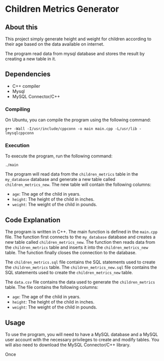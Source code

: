 # Children Metrics Generator

## About this

This project simply generate height and weight for children according to their age based on the data available on internet.

The program read data from mysql database and stores the result by creating a new table in it.

## Dependencies

* C++ compiler
* Mysql
* MySQL Connector/C++

### Compiling

On Ubuntu, you can compile the program using the following command:

```shell
g++ -Wall -I/usr/include/cppconn -o main main.cpp -L/usr/lib -lmysqlcppconn
```

### Execution

To execute the program, run the following command:

```shell
./main
```

The program will read data from the `children_metrics` table in the `my_database` database and generate a new table called `children_metrics_new`. The new table will contain the following columns:

* `age`: The age of the child in years.
* `height`: The height of the child in inches.
* `weight`: The weight of the child in pounds.

## Code Explanation

The program is written in C++. The main function is defined in the `main.cpp` file. The function first connects to the `my_database` database and creates a new table called `children_metrics_new`. The function then reads data from the `children_metrics` table and inserts it into the `children_metrics_new` table. The function finally closes the connection to the database.

The `children_metrics.sql` file contains the SQL statements used to create the `children_metrics` table. The `children_metrics_new.sql` file contains the SQL statements used to create the `children_metrics_new` table.

The `data.csv` file contains the data used to generate the `children_metrics` table. The file contains the following columns:

* `age`: The age of the child in years.
* `height`: The height of the child in inches.
* `weight`: The weight of the child in pounds.

## Usage

To use the program, you will need to have a MySQL database and a MySQL user account with the necessary privileges to create and modify tables. You will also need to download the MySQL Connector/C++ library.

Once
